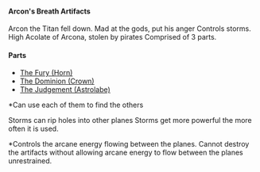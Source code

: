 #### Arcon's Breath Artifacts

Arcon the Titan fell down. Mad at the gods, put his anger
Controls storms.
High Acolate of Arcona, stolen by pirates
Comprised of 3 parts.

#### Parts
* [The Fury (Horn)](/items/arcons_breath/the_fury)
* [The Dominion (Crown)](/items/arcons_breath/the_dominion)
* [The Judgement (Astrolabe)](/items/arcons_breath/the_judgement)

*Can use each of them to find the others

Storms can rip holes into other planes
Storms get more powerful the more often it is used.

*Controls the arcane energy flowing between the planes.
Cannot destroy the artifacts without allowing arcane energy to flow between the planes unrestrained.
